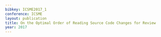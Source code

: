 ```yaml
---
bibkey: ICSME2017_1
conference: ICSME
layout: publication
title: On the Optimal Order of Reading Source Code Changes for Review
year: 2017
---
```

